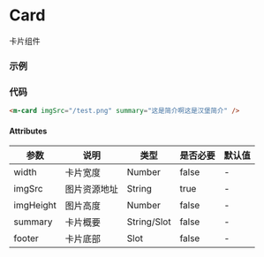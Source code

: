 # Card
卡片组件

### 示例
<m-card imgSrc="/snowyzxpui/test.png" summary="这是简介啊这是汉堡简介" />

### 代码
```html
<m-card imgSrc="/test.png" summary="这是简介啊这是汉堡简介" />
```

#### Attributes
| 参数 | 说明 | 类型 | 是否必要 | 默认值 |
| ---  | --- | ---  | --- | --- |
| width | 卡片宽度 | Number | false | - |
| imgSrc | 图片资源地址 | String | true | - |
| imgHeight | 图片高度 | Number | false | - |
| summary | 卡片概要 | String/Slot | false | - |
| footer | 卡片底部 | Slot | false | - |